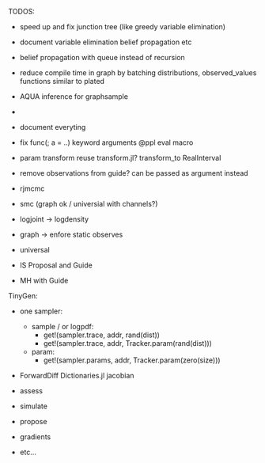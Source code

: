 TODOS:

- speed up and fix junction tree (like greedy variable elimination)
- document variable elimination belief propagation etc
- belief propagation with queue instead of recursion
- reduce compile time in graph by batching distributions, observed_values functions similar to plated

- AQUA inference for graphsample
- 
- document everyting

- fix func(; a = ..) keyword arguments @ppl eval macro
- param transform reuse transform.jl? transform_to RealInterval
- remove observations from guide? can be passed as argument instead


- rjmcmc
- smc (graph ok / universial with channels?)
- logjoint -> logdensity
- graph -> enfore static observes

- universal
- IS Proposal and Guide
- MH with Guide

TinyGen:
- one sampler:
  - sample / or logpdf:
    - get!(sampler.trace, addr, rand(dist))
    - get!(sampler.trace, addr, Tracker.param(rand(dist)))
  - param: 
    - get!(sampler.params, addr, Tracker.param(zero(size)))
- ForwardDiff Dictionaries.jl jacobian

- assess
- simulate
- propose
- gradients
- etc...